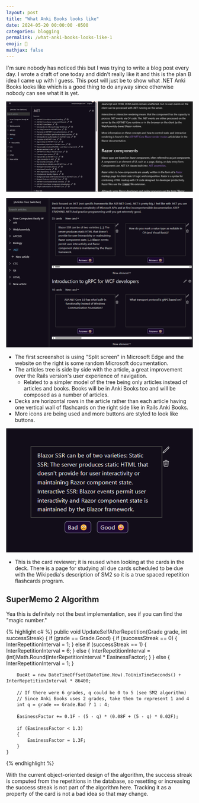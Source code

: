 ```yaml
---
layout: post
title: "What Anki Books looks like"
date: 2024-05-20 00:00:00 -0500
categories: blogging
permalink: /what-anki-books-looks-like-1
emoji: 🫡
mathjax: false
---
```


I'm sure nobody has noticed this but I was trying to write a blog post  every day. I wrote a draft of one today and didn't really like it and this is the plan B idea I came up with I guess. This post will just be to show what .NET Anki Books looks like which is a good thing to do anyway since otherwise nobody can see what it is yet.

![Ruby on Rails Anki Books book overview page](assets/screenshots/ankibooks-5-20-2024-1.png)

![Anki Books Screensot 1](assets/screenshots/ankibooks-5-20-2024-2.png)

- The first screenshot is using "Split screen" in Microsoft Edge and the website on the right is some random Microsoft documentation.
- The articles tree is side by side with the article, a great improvement over the Rails version's user experience of navigation.
    - Related to a simpler model of the tree being only articles instead of articles and books. Books will be in Anki Books too and will be composed as a number of articles.
- Decks are horizontal rows in the article rather than each article having one vertical wall of flashcards on the right side like in Rails Anki Books.
- More icons are being used and more buttons are styled to look like buttons.

![Card reviewer](assets/screenshots/ankibooks-5-20-2024-3.png)

- This is the card reviewer; it is reused when looking at the cards in the deck. There is a page for studying all due cards scheduled to be due with the Wikipedia's description of SM2 so it is a true spaced repetition flashcards program.

## SuperMemo 2 Algorithm

Yea this is definitely not the best implementation, see if you can find the "magic number."

{% highlight c# %}
    public void UpdateSelfAfterRepetition(Grade grade, int successStreak)
    {
        if (grade == Grade.Good)
        {
            if (successStreak == 0)
            {
                InterRepetitionInterval = 1;
            }
            else if (successStreak == 1)
            {
                InterRepetitionInterval = 6;
            }
            else
            {
                InterRepetitionInterval = (int)Math.Round(InterRepetitionInterval * EasinessFactor);
            }
        }
        else
        {
            InterRepetitionInterval = 1;
        }

        DueAt = new DateTimeOffset(DateTime.Now).ToUnixTimeSeconds() + InterRepetitionInterval * 86400;

        // If there were 6 grades, q could be 0 to 5 (see SM2 algorithm)
        // Since Anki Books uses 2 grades, take them to represent 1 and 4
        int q = grade == Grade.Bad ? 1 : 4;

        EasinessFactor += 0.1F - (5 - q) * (0.08F + (5 - q) * 0.02F);

        if (EasinessFactor < 1.3)
        {
            EasinessFactor = 1.3F;
        }
    }
{% endhighlight %}

With the current object-oriented design of the algorithm, the success streak is computed from the repetitions in the database, so resetting or increasing the success streak is not part of the algorithm here. Tracking it as a property of the card is not a bad idea so that may change.
